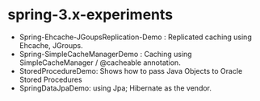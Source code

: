 spring-3.x-experiments
======================
* Spring-Ehcache-JGoupsReplication-Demo : Replicated caching using Ehcache, JGroups.
* Spring-SimpleCacheManagerDemo : Caching using SimpleCacheManager / @cacheable annotation.
* StoredProcedureDemo: Shows how to pass Java Objects to Oracle Stored Procedures
* SpringDataJpaDemo: using Jpa; Hibernate as the vendor.
